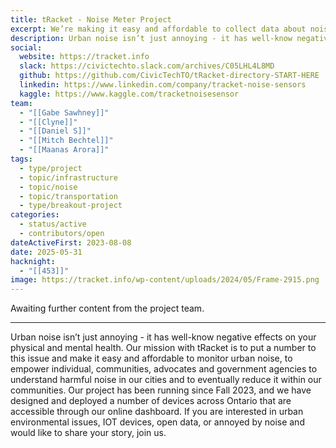 ```yaml
---
title: tRacket - Noise Meter Project
excerpt: We’re making it easy and affordable to collect data about noise
description: Urban noise isn’t just annoying - it has well-know negative effects on your physical and mental health. Our mission with tRacket is to put a number to this issue and make it easy and affordable to monitor urban noise, to empower individual, communities, advocates and government agencies to understand harmful noise in our cities and to eventually reduce it within our communities. Our project has been running since Fall 2023, and we have designed and deployed a number of devices across Ontario that are accessible through our online dashboard. If you are interested in urban environmental issues, IOT devices, open data, or annoyed by noise and would like to share your story, join us.
social:
  website: https://tracket.info
  slack: https://civictechto.slack.com/archives/C05LHL4L8MD
  github: https://github.com/CivicTechTO/tRacket-directory-START-HERE
  linkedin: https://www.linkedin.com/company/tracket-noise-sensors
  kaggle: https://www.kaggle.com/tracketnoisesensor
team:
  - "[[Gabe Sawhney]]"
  - "[[Clyne]]"
  - "[[Daniel S]]"
  - "[[Mitch Bechtel]]"
  - "[[Maanas Arora]]"
tags:
  - type/project
  - topic/infrastructure
  - topic/noise
  - topic/transportation
  - type/breakout-project
categories:
  - status/active
  - contributors/open
dateActiveFirst: 2023-08-08
date: 2025-05-31
hacknight:
  - "[[453]]"
image: https://tracket.info/wp-content/uploads/2024/05/Frame-2915.png
---
```

Awaiting further content from the project team.

---

Urban noise isn’t just annoying - it has well-know negative effects on your physical and mental health. Our mission with tRacket is to put a number to this issue and make it easy and affordable to monitor urban noise, to empower individual, communities, advocates and government agencies to understand harmful noise in our cities and to eventually reduce it within our communities. Our project has been running since Fall 2023, and we have designed and deployed a number of devices across Ontario that are accessible through our online dashboard. If you are interested in urban environmental issues, IOT devices, open data, or annoyed by noise and would like to share your story, join us.